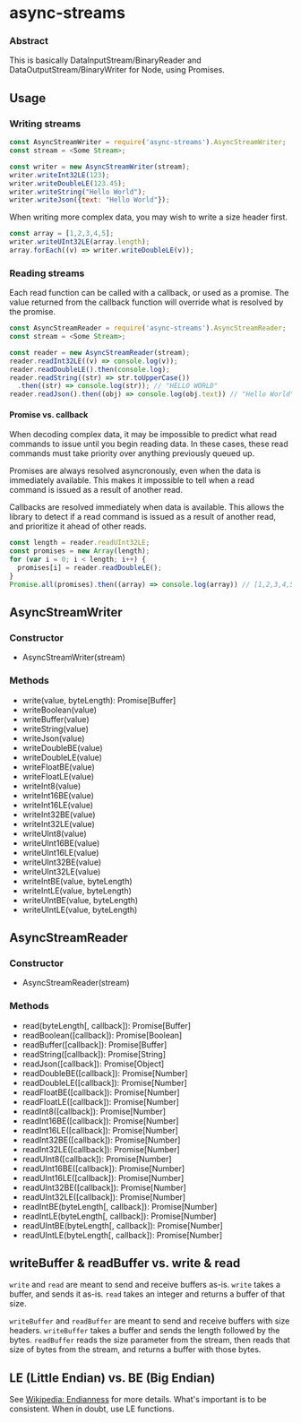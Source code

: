 # async-streams

### Abstract

This is basically DataInputStream/BinaryReader and DataOutputStream/BinaryWriter
for Node, using Promises.

## Usage

### Writing streams

```javascript
const AsyncStreamWriter = require('async-streams').AsyncStreamWriter;
const stream = <Some Stream>;

const writer = new AsyncStreamWriter(stream);
writer.writeInt32LE(123);
writer.writeDoubleLE(123.45);
writer.writeString("Hello World");
writer.writeJson({text: "Hello World"});
```

When writing more complex data, you may wish to write a size header first.

```javascript
const array = [1,2,3,4,5];
writer.writeUInt32LE(array.length);
array.forEach((v) => writer.writeDoubleLE(v));
```

### Reading streams

Each read function can be called with a callback, or used as a promise. The
value returned from the callback function will override what is resolved by the
promise.

```javascript
const AsyncStreamReader = require('async-streams').AsyncStreamReader;
const stream = <Some Stream>;

const reader = new AsyncStreamReader(stream);
reader.readInt32LE((v) => console.log(v));
reader.readDoubleLE().then(console.log);
reader.readString((str) => str.toUpperCase())
  .then((str) => console.log(str)); // "HELLO WORLD"
reader.readJson().then((obj) => console.log(obj.text)) // "Hello World"
```

#### Promise vs. callback

When decoding complex data, it may be impossible to predict what read commands
to issue until you begin reading data. In these cases, these read commands must
take priority over anything previously queued up.

Promises are always resolved asyncronously, even when the data is immediately
available. This makes it impossible to tell when a read command is issued as a
result of another read.

Callbacks are resolved immediately when data is available. This allows the
library to detect if a read command is issued as a result of another read, and
prioritize it ahead of other reads.

```javascript
const length = reader.readUInt32LE;
const promises = new Array(length);
for (var i = 0; i < length; i++) {
  promises[i] = reader.readDoubleLE();
}
Promise.all(promises).then((array) => console.log(array)) // [1,2,3,4,5]
```

## AsyncStreamWriter

### Constructor

- AsyncStreamWriter(stream)

### Methods

- write(value, byteLength): Promise[Buffer]
- writeBoolean(value)
- writeBuffer(value)
- writeString(value)
- writeJson(value)
- writeDoubleBE(value)
- writeDoubleLE(value)
- writeFloatBE(value)
- writeFloatLE(value)
- writeInt8(value)
- writeInt16BE(value)
- writeInt16LE(value)
- writeInt32BE(value)
- writeInt32LE(value)
- writeUInt8(value)
- writeUInt16BE(value)
- writeUInt16LE(value)
- writeUInt32BE(value)
- writeUInt32LE(value)
- writeIntBE(value, byteLength)
- writeIntLE(value, byteLength)
- writeUIntBE(value, byteLength)
- writeUIntLE(value, byteLength)

## AsyncStreamReader

### Constructor

- AsyncStreamReader(stream)

### Methods

- read(byteLength[, callback]): Promise[Buffer]
- readBoolean([callback]): Promise[Boolean]
- readBuffer([callback]): Promise[Buffer]
- readString([callback]): Promise[String]
- readJson([callback]): Promise[Object]
- readDoubleBE([callback]): Promise[Number]
- readDoubleLE([callback]): Promise[Number]
- readFloatBE([callback]): Promise[Number]
- readFloatLE([callback]): Promise[Number]
- readInt8([callback]): Promise[Number]
- readInt16BE([callback]): Promise[Number]
- readInt16LE([callback]): Promise[Number]
- readInt32BE([callback]): Promise[Number]
- readInt32LE([callback]): Promise[Number]
- readUInt8([callback]): Promise[Number]
- readUInt16BE([callback]): Promise[Number]
- readUInt16LE([callback]): Promise[Number]
- readUInt32BE([callback]): Promise[Number]
- readUInt32LE([callback]): Promise[Number]
- readIntBE(byteLength[, callback]): Promise[Number]
- readIntLE(byteLength[, callback]): Promise[Number]
- readUIntBE(byteLength[, callback]): Promise[Number]
- readUIntLE(byteLength[, callback]): Promise[Number]

## writeBuffer & readBuffer vs. write & read

`write` and `read` are meant to send and receive buffers as-is. `write` takes
a buffer, and sends it as-is. `read` takes an integer and returns a buffer of
that size.

`writeBuffer` and `readBuffer` are meant to send and receive buffers with size
headers. `writeBuffer` takes a buffer and sends the length followed by the
bytes. `readBuffer` reads the size parameter from the stream, then reads that
size of bytes from the stream, and returns a buffer with those bytes.

## LE (Little Endian) vs. BE (Big Endian)

See [Wikipedia: Endianness](https://en.wikipedia.org/wiki/Endianness) for more
details. What's important is to be consistent. When in doubt, use LE functions.
